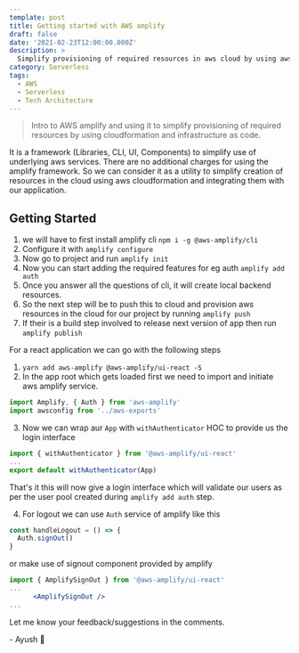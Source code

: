 ```yaml
---
template: post
title: Getting started with AWS amplify
draft: false
date: '2021-02-23T12:00:00.000Z'
description: >
  Simplify provisioning of required resources in aws cloud by using aws-amplify framework
category: Serverless
tags:
  - AWS
  - Serverless
  - Tech Architecture
---
```


> Intro to AWS amplify and using it to simplify provisioning of required resources by using cloudformation and infrastructure as code.

It is a framework (Libraries, CLI, UI, Components) to simplify use of underlying aws services. There are no additional charges for using the amplify framework.
So we can consider it as a utility to simplify creation of resources in the cloud using aws cloudformation and integrating them with our application.

## Getting Started

1. we will have to first install amplify cli
   `npm i -g @aws-amplify/cli`
2. Configure it with `amplify configure`
3. Now go to project and run `amplify init`
4. Now you can start adding the required features for eg auth `amplify add auth`
5. Once you answer all the questions of cli, it will create local backend resources.
6. So the next step will be to push this to cloud and provision aws resources in the cloud for our project by running `amplify push`
7. If their is a build step involved to release next version of app then run `amplify publish`

For a react application we can go with the following steps

1. `yarn add aws-amplify @aws-amplify/ui-react -S`
2. In the app root which gets loaded first we need to import and initiate aws amplify service.

```js
import Amplify, { Auth } from 'aws-amplify'
import awsconfig from '../aws-exports'
```

3. Now we can wrap aur `App` with `withAuthenticator` HOC to provide us the login interface

```jsx
import { withAuthenticator } from '@aws-amplify/ui-react'
...
export default withAuthenticator(App)
```

That's it this will now give a login interface which will validate our users as per the user pool created during `amplify add auth` step.

4. For logout we can use `Auth` service of amplify like this

```jsx
const handleLogout = () => {
  Auth.signOut()
}
```

or make use of signout component provided by amplify

```jsx
import { AmplifySignOut } from '@aws-amplify/ui-react'
...
      <AmplifySignOut />
...
```

Let me know your feedback/suggestions in the comments.

\- Ayush 🙂
